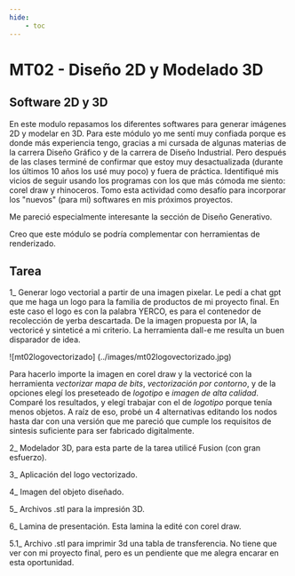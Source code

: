 ```yaml
---
hide:
    - toc
---
```


# MT02 - Diseño 2D y Modelado 3D

## Software 2D y 3D

En este modulo repasamos los diferentes softwares para generar imágenes 2D y modelar en 3D. Para este módulo yo me sentí muy confiada porque es donde más experiencia tengo, gracias a mi cursada de algunas materias de la carrera Diseño Gráfico y de la carrera de Diseño Industrial. Pero después de las clases terminé de confirmar que estoy muy desactualizada (durante los últimos 10 años los usé muy poco) y fuera de práctica.
Identifiqué mis vicios de seguir usando los programas con los que más cómoda me siento: corel draw y rhinoceros. Tomo esta actividad como desafío para incorporar los "nuevos" (para mi) softwares en mis próximos proyectos.

Me pareció especialmente interesante la sección de Diseño Generativo.

Creo que este módulo se podría complementar con herramientas de renderizado.

## Tarea

1_ Generar logo vectorial a partir de una imagen pixelar. 
   Le pedí a chat gpt que me haga un logo para la familia de productos de mi proyecto final. En este caso el logo es con la palabra YERCO, es para el contenedor de recolección de yerba descartada.
   De la imagen propuesta por IA, la vectoricé y sinteticé a mi criterio. La herramienta dall-e me resulta un buen disparador de idea.

![mt02logovectorizado] (../images/mt02logovectorizado.jpg)

   Para hacerlo importe la imagen en corel draw y la vectoricé con la herramienta *vectorizar mapa de bits*, *vectorización por contorno*, y de la opciones elegí los preseteado de *logotipo* e *imagen de alta calidad*. Comparé los resultados, y elegí trabajar con el de *logotipo* porque tenía menos objetos. A raíz de eso, probé un 4 alternativas editando los nodos hasta dar con una versión que me pareció que cumple los requisitos de sintesis suficiente para ser fabricado digitalmente.

2_ Modelador 3D, para esta parte de la tarea utilicé Fusion (con gran esfuerzo).

3_ Aplicación del logo vectorizado.

4_ Imagen del objeto diseñado.

5_ Archivos .stl para la impresión 3D.

6_ Lamina de presentación. Esta lamina la edité con corel draw.


5.1_ Archivo .stl para imprimir 3d una tabla de transferencia. No tiene que ver con mi proyecto final, pero es un pendiente que me alegra encarar en esta oportunidad.


